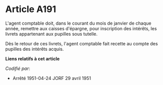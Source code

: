 # Article A191

L'agent comptable doit, dans le courant du mois de janvier de chaque année, remettre aux caisses d'épargne, pour inscription
des intérêts, les livrets appartenant aux pupilles sous tutelle.

Dès le retour de ces livrets, l'agent comptable fait recette au compte des pupilles des intérêts acquis.

**Liens relatifs à cet article**

_Codifié par_:

  - Arrêté 1951-04-24 JORF 29 avril 1951
